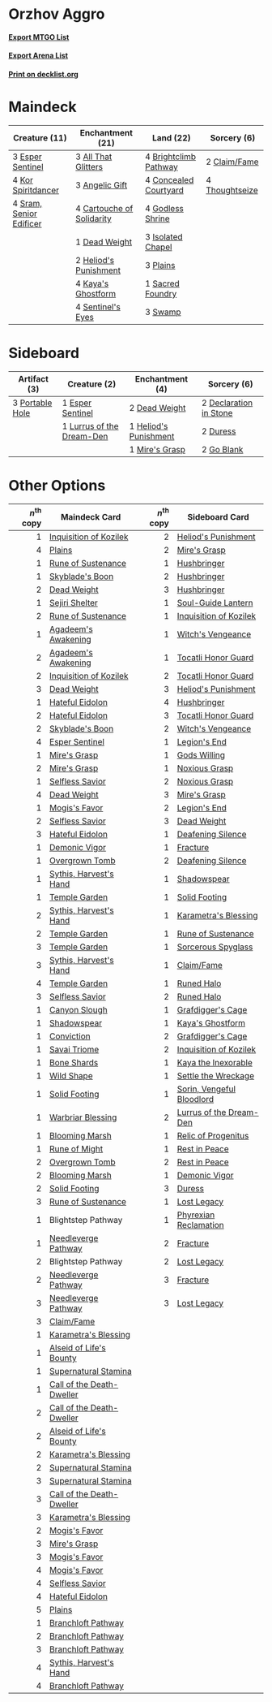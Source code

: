 # Orzhov Aggro

#### [Export MTGO List](../collection/Orzhov%20Aggro/Orzhov%20Aggro.txt)
#### [Export Arena List](../collection/Orzhov%20Aggro/Orzhov%20Aggro_arena.txt)
#### [Print on decklist.org](http://decklist.org/?deckmain=3%09All%20That%20Glitters%0A3%09Angelic%20Gift%0A4%09Brightclimb%20Pathway%0A4%09Cartouche%20of%20Solidarity%0A2%09Claim/Fame%0A4%09Concealed%20Courtyard%0A1%09Dead%20Weight%0A3%09Esper%20Sentinel%0A4%09Godless%20Shrine%0A2%09Heliod's%20Punishment%0A3%09Isolated%20Chapel%0A4%09Kaya's%20Ghostform%0A4%09Kor%20Spiritdancer%0A3%09Plains%0A1%09Sacred%20Foundry%0A4%09Sentinel's%20Eyes%0A4%09Sram,%20Senior%20Edificer%0A3%09Swamp%0A4%09Thoughtseize&deckside=2%09Dead%20Weight%0A2%09Declaration%20in%20Stone%0A2%09Duress%0A1%09Esper%20Sentinel%0A2%09Go%20Blank%0A1%09Heliod's%20Punishment%0A1%09Lurrus%20of%20the%20Dream-Den%0A1%09Mire's%20Grasp%0A3%09Portable%20Hole)
# Maindeck

|                                          Creature (11)                                           |                                          Enchantment (21)                                          |                                           Land (22)                                            |                                       Sorcery (6)                                       |
|--------------------------------------------------------------------------------------------------|----------------------------------------------------------------------------------------------------|------------------------------------------------------------------------------------------------|-----------------------------------------------------------------------------------------|
|3 [Esper Sentinel](http://gatherer.wizards.com/Pages/Card/Details.aspx?multiverseid=522088)       |3 [All That Glitters](http://gatherer.wizards.com/Pages/Card/Details.aspx?multiverseid=472964)      |4 [Brightclimb Pathway](http://gatherer.wizards.com/Pages/Card/Details.aspx?multiverseid=491911)|2 [Claim/Fame](http://gatherer.wizards.com/Pages/Card/Details.aspx?multiverseid=430839)  |
|4 [Kor Spiritdancer](http://gatherer.wizards.com/Pages/Card/Details.aspx?multiverseid=446061)     |3 [Angelic Gift](http://gatherer.wizards.com/Pages/Card/Details.aspx?multiverseid=446056)           |4 [Concealed Courtyard](http://gatherer.wizards.com/Pages/Card/Details.aspx?multiverseid=417818)|4 [Thoughtseize](http://gatherer.wizards.com/Pages/Card/Details.aspx?multiverseid=438676)|
|4 [Sram, Senior Edificer](http://gatherer.wizards.com/Pages/Card/Details.aspx?multiverseid=423690)|4 [Cartouche of Solidarity](http://gatherer.wizards.com/Pages/Card/Details.aspx?multiverseid=426709)|4 [Godless Shrine](http://gatherer.wizards.com/Pages/Card/Details.aspx?multiverseid=405099)     |                                                                                         |
|                                                                                                  |1 [Dead Weight](http://gatherer.wizards.com/Pages/Card/Details.aspx?multiverseid=452817)            |3 [Isolated Chapel](http://gatherer.wizards.com/Pages/Card/Details.aspx?multiverseid=443129)    |                                                                                         |
|                                                                                                  |2 [Heliod's Punishment](http://gatherer.wizards.com/Pages/Card/Details.aspx?multiverseid=476272)    |3 [Plains](http://gatherer.wizards.com/Pages/Card/Details.aspx?multiverseid=439856)             |                                                                                         |
|                                                                                                  |4 [Kaya's Ghostform](http://gatherer.wizards.com/Pages/Card/Details.aspx?multiverseid=461021)       |1 [Sacred Foundry](http://gatherer.wizards.com/Pages/Card/Details.aspx?multiverseid=405106)     |                                                                                         |
|                                                                                                  |4 [Sentinel's Eyes](http://gatherer.wizards.com/Pages/Card/Details.aspx?multiverseid=476287)        |3 [Swamp](http://gatherer.wizards.com/Pages/Card/Details.aspx?multiverseid=439858)              |                                                                                         |


# Sideboard

|                                       Artifact (3)                                       |                                            Creature (2)                                            |                                        Enchantment (4)                                         |                                           Sorcery (6)                                           |
|------------------------------------------------------------------------------------------|----------------------------------------------------------------------------------------------------|------------------------------------------------------------------------------------------------|-------------------------------------------------------------------------------------------------|
|3 [Portable Hole](http://gatherer.wizards.com/Pages/Card/Details.aspx?multiverseid=527320)|1 [Esper Sentinel](http://gatherer.wizards.com/Pages/Card/Details.aspx?multiverseid=522088)         |2 [Dead Weight](http://gatherer.wizards.com/Pages/Card/Details.aspx?multiverseid=452817)        |2 [Declaration in Stone](http://gatherer.wizards.com/Pages/Card/Details.aspx?multiverseid=409750)|
|                                                                                          |1 [Lurrus of the Dream-Den](http://gatherer.wizards.com/Pages/Card/Details.aspx?multiverseid=479746)|1 [Heliod's Punishment](http://gatherer.wizards.com/Pages/Card/Details.aspx?multiverseid=476272)|2 [Duress](http://gatherer.wizards.com/Pages/Card/Details.aspx?multiverseid=14557)               |
|                                                                                          |                                                                                                    |1 [Mire's Grasp](http://gatherer.wizards.com/Pages/Card/Details.aspx?multiverseid=476357)       |2 [Go Blank](http://gatherer.wizards.com/Pages/Card/Details.aspx?multiverseid=513549)            |


# Other Options

|*n*<sup>th</sup> copy|                                           Maindeck Card                                            |*n*<sup>th</sup> copy|                                           Sideboard Card                                           |
|--------------------:|----------------------------------------------------------------------------------------------------|--------------------:|----------------------------------------------------------------------------------------------------|
|                    1|[Inquisition of Kozilek](http://gatherer.wizards.com/Pages/Card/Details.aspx?multiverseid=416897)   |                    2|[Heliod's Punishment](http://gatherer.wizards.com/Pages/Card/Details.aspx?multiverseid=476272)      |
|                    4|[Plains](http://gatherer.wizards.com/Pages/Card/Details.aspx?multiverseid=439856)                   |                    2|[Mire's Grasp](http://gatherer.wizards.com/Pages/Card/Details.aspx?multiverseid=476357)             |
|                    1|[Rune of Sustenance](http://gatherer.wizards.com/Pages/Card/Details.aspx?multiverseid=503631)       |                    1|[Hushbringer](http://gatherer.wizards.com/Pages/Card/Details.aspx?multiverseid=472980)              |
|                    1|[Skyblade's Boon](http://gatherer.wizards.com/Pages/Card/Details.aspx?multiverseid=522107)          |                    2|[Hushbringer](http://gatherer.wizards.com/Pages/Card/Details.aspx?multiverseid=472980)              |
|                    2|[Dead Weight](http://gatherer.wizards.com/Pages/Card/Details.aspx?multiverseid=452817)              |                    3|[Hushbringer](http://gatherer.wizards.com/Pages/Card/Details.aspx?multiverseid=472980)              |
|                    1|[Sejiri Shelter](http://gatherer.wizards.com/Pages/Card/Details.aspx?multiverseid=491662)           |                    1|[Soul-Guide Lantern](http://gatherer.wizards.com/Pages/Card/Details.aspx?multiverseid=476488)       |
|                    2|[Rune of Sustenance](http://gatherer.wizards.com/Pages/Card/Details.aspx?multiverseid=503631)       |                    1|[Inquisition of Kozilek](http://gatherer.wizards.com/Pages/Card/Details.aspx?multiverseid=416897)   |
|                    1|[Agadeem's Awakening](http://gatherer.wizards.com/Pages/Card/Details.aspx?multiverseid=491723)      |                    1|[Witch's Vengeance](http://gatherer.wizards.com/Pages/Card/Details.aspx?multiverseid=473073)        |
|                    2|[Agadeem's Awakening](http://gatherer.wizards.com/Pages/Card/Details.aspx?multiverseid=491723)      |                    1|[Tocatli Honor Guard](http://gatherer.wizards.com/Pages/Card/Details.aspx?multiverseid=435194)      |
|                    2|[Inquisition of Kozilek](http://gatherer.wizards.com/Pages/Card/Details.aspx?multiverseid=416897)   |                    2|[Tocatli Honor Guard](http://gatherer.wizards.com/Pages/Card/Details.aspx?multiverseid=435194)      |
|                    3|[Dead Weight](http://gatherer.wizards.com/Pages/Card/Details.aspx?multiverseid=452817)              |                    3|[Heliod's Punishment](http://gatherer.wizards.com/Pages/Card/Details.aspx?multiverseid=476272)      |
|                    1|[Hateful Eidolon](http://gatherer.wizards.com/Pages/Card/Details.aspx?multiverseid=476352)          |                    4|[Hushbringer](http://gatherer.wizards.com/Pages/Card/Details.aspx?multiverseid=472980)              |
|                    2|[Hateful Eidolon](http://gatherer.wizards.com/Pages/Card/Details.aspx?multiverseid=476352)          |                    3|[Tocatli Honor Guard](http://gatherer.wizards.com/Pages/Card/Details.aspx?multiverseid=435194)      |
|                    2|[Skyblade's Boon](http://gatherer.wizards.com/Pages/Card/Details.aspx?multiverseid=522107)          |                    2|[Witch's Vengeance](http://gatherer.wizards.com/Pages/Card/Details.aspx?multiverseid=473073)        |
|                    4|[Esper Sentinel](http://gatherer.wizards.com/Pages/Card/Details.aspx?multiverseid=522088)           |                    1|[Legion's End](http://gatherer.wizards.com/Pages/Card/Details.aspx?multiverseid=466860)             |
|                    1|[Mire's Grasp](http://gatherer.wizards.com/Pages/Card/Details.aspx?multiverseid=476357)             |                    1|[Gods Willing](http://gatherer.wizards.com/Pages/Card/Details.aspx?multiverseid=442005)             |
|                    2|[Mire's Grasp](http://gatherer.wizards.com/Pages/Card/Details.aspx?multiverseid=476357)             |                    1|[Noxious Grasp](http://gatherer.wizards.com/Pages/Card/Details.aspx?multiverseid=466864)            |
|                    1|[Selfless Savior](http://gatherer.wizards.com/Pages/Card/Details.aspx?multiverseid=485359)          |                    2|[Noxious Grasp](http://gatherer.wizards.com/Pages/Card/Details.aspx?multiverseid=466864)            |
|                    4|[Dead Weight](http://gatherer.wizards.com/Pages/Card/Details.aspx?multiverseid=452817)              |                    3|[Mire's Grasp](http://gatherer.wizards.com/Pages/Card/Details.aspx?multiverseid=476357)             |
|                    1|[Mogis's Favor](http://gatherer.wizards.com/Pages/Card/Details.aspx?multiverseid=476358)            |                    2|[Legion's End](http://gatherer.wizards.com/Pages/Card/Details.aspx?multiverseid=466860)             |
|                    2|[Selfless Savior](http://gatherer.wizards.com/Pages/Card/Details.aspx?multiverseid=485359)          |                    3|[Dead Weight](http://gatherer.wizards.com/Pages/Card/Details.aspx?multiverseid=452817)              |
|                    3|[Hateful Eidolon](http://gatherer.wizards.com/Pages/Card/Details.aspx?multiverseid=476352)          |                    1|[Deafening Silence](http://gatherer.wizards.com/Pages/Card/Details.aspx?multiverseid=472972)        |
|                    1|[Demonic Vigor](http://gatherer.wizards.com/Pages/Card/Details.aspx?multiverseid=442973)            |                    1|[Fracture](http://gatherer.wizards.com/Pages/Card/Details.aspx?multiverseid=513680)                 |
|                    1|[Overgrown Tomb](http://gatherer.wizards.com/Pages/Card/Details.aspx?multiverseid=405103)           |                    2|[Deafening Silence](http://gatherer.wizards.com/Pages/Card/Details.aspx?multiverseid=472972)        |
|                    1|[Sythis, Harvest's Hand](http://gatherer.wizards.com/Pages/Card/Details.aspx?multiverseid=522290)   |                    1|[Shadowspear](http://gatherer.wizards.com/Pages/Card/Details.aspx?multiverseid=476487)              |
|                    1|[Temple Garden](http://gatherer.wizards.com/Pages/Card/Details.aspx?multiverseid=405112)            |                    1|[Solid Footing](http://gatherer.wizards.com/Pages/Card/Details.aspx?multiverseid=479551)            |
|                    2|[Sythis, Harvest's Hand](http://gatherer.wizards.com/Pages/Card/Details.aspx?multiverseid=522290)   |                    1|[Karametra's Blessing](http://gatherer.wizards.com/Pages/Card/Details.aspx?multiverseid=476277)     |
|                    2|[Temple Garden](http://gatherer.wizards.com/Pages/Card/Details.aspx?multiverseid=405112)            |                    1|[Rune of Sustenance](http://gatherer.wizards.com/Pages/Card/Details.aspx?multiverseid=503631)       |
|                    3|[Temple Garden](http://gatherer.wizards.com/Pages/Card/Details.aspx?multiverseid=405112)            |                    1|[Sorcerous Spyglass](http://gatherer.wizards.com/Pages/Card/Details.aspx?multiverseid=435407)       |
|                    3|[Sythis, Harvest's Hand](http://gatherer.wizards.com/Pages/Card/Details.aspx?multiverseid=522290)   |                    1|[Claim/Fame](http://gatherer.wizards.com/Pages/Card/Details.aspx?multiverseid=430839)               |
|                    4|[Temple Garden](http://gatherer.wizards.com/Pages/Card/Details.aspx?multiverseid=405112)            |                    1|[Runed Halo](http://gatherer.wizards.com/Pages/Card/Details.aspx?multiverseid=154005)               |
|                    3|[Selfless Savior](http://gatherer.wizards.com/Pages/Card/Details.aspx?multiverseid=485359)          |                    2|[Runed Halo](http://gatherer.wizards.com/Pages/Card/Details.aspx?multiverseid=154005)               |
|                    1|[Canyon Slough](http://gatherer.wizards.com/Pages/Card/Details.aspx?multiverseid=426941)            |                    1|[Grafdigger's Cage](http://gatherer.wizards.com/Pages/Card/Details.aspx?multiverseid=278452)        |
|                    1|[Shadowspear](http://gatherer.wizards.com/Pages/Card/Details.aspx?multiverseid=476487)              |                    1|[Kaya's Ghostform](http://gatherer.wizards.com/Pages/Card/Details.aspx?multiverseid=461021)         |
|                    1|[Conviction](http://gatherer.wizards.com/Pages/Card/Details.aspx?multiverseid=423679)               |                    2|[Grafdigger's Cage](http://gatherer.wizards.com/Pages/Card/Details.aspx?multiverseid=278452)        |
|                    1|[Savai Triome](http://gatherer.wizards.com/Pages/Card/Details.aspx?multiverseid=479773)             |                    2|[Inquisition of Kozilek](http://gatherer.wizards.com/Pages/Card/Details.aspx?multiverseid=416897)   |
|                    1|[Bone Shards](http://gatherer.wizards.com/Pages/Card/Details.aspx?multiverseid=522152)              |                    1|[Kaya the Inexorable](http://gatherer.wizards.com/Pages/Card/Details.aspx?multiverseid=503834)      |
|                    1|[Wild Shape](http://gatherer.wizards.com/Pages/Card/Details.aspx?multiverseid=527499)               |                    1|[Settle the Wreckage](http://gatherer.wizards.com/Pages/Card/Details.aspx?multiverseid=435186)      |
|                    1|[Solid Footing](http://gatherer.wizards.com/Pages/Card/Details.aspx?multiverseid=479551)            |                    1|[Sorin, Vengeful Bloodlord](http://gatherer.wizards.com/Pages/Card/Details.aspx?multiverseid=461144)|
|                    1|[Warbriar Blessing](http://gatherer.wizards.com/Pages/Card/Details.aspx?multiverseid=476455)        |                    2|[Lurrus of the Dream-Den](http://gatherer.wizards.com/Pages/Card/Details.aspx?multiverseid=479746)  |
|                    1|[Blooming Marsh](http://gatherer.wizards.com/Pages/Card/Details.aspx?multiverseid=417816)           |                    1|[Relic of Progenitus](http://gatherer.wizards.com/Pages/Card/Details.aspx?multiverseid=174824)      |
|                    1|[Rune of Might](http://gatherer.wizards.com/Pages/Card/Details.aspx?multiverseid=503807)            |                    1|[Rest in Peace](http://gatherer.wizards.com/Pages/Card/Details.aspx?multiverseid=442021)            |
|                    2|[Overgrown Tomb](http://gatherer.wizards.com/Pages/Card/Details.aspx?multiverseid=405103)           |                    2|[Rest in Peace](http://gatherer.wizards.com/Pages/Card/Details.aspx?multiverseid=442021)            |
|                    2|[Blooming Marsh](http://gatherer.wizards.com/Pages/Card/Details.aspx?multiverseid=417816)           |                    1|[Demonic Vigor](http://gatherer.wizards.com/Pages/Card/Details.aspx?multiverseid=442973)            |
|                    2|[Solid Footing](http://gatherer.wizards.com/Pages/Card/Details.aspx?multiverseid=479551)            |                    3|[Duress](http://gatherer.wizards.com/Pages/Card/Details.aspx?multiverseid=14557)                    |
|                    3|[Rune of Sustenance](http://gatherer.wizards.com/Pages/Card/Details.aspx?multiverseid=503631)       |                    1|[Lost Legacy](http://gatherer.wizards.com/Pages/Card/Details.aspx?multiverseid=417661)              |
|                    1|Blightstep Pathway                                                                                  |                    1|[Phyrexian Reclamation](http://gatherer.wizards.com/Pages/Card/Details.aspx?multiverseid=376448)    |
|                    1|[Needleverge Pathway](http://gatherer.wizards.com/Pages/Card/Details.aspx?multiverseid=491918)      |                    2|[Fracture](http://gatherer.wizards.com/Pages/Card/Details.aspx?multiverseid=513680)                 |
|                    2|Blightstep Pathway                                                                                  |                    2|[Lost Legacy](http://gatherer.wizards.com/Pages/Card/Details.aspx?multiverseid=417661)              |
|                    2|[Needleverge Pathway](http://gatherer.wizards.com/Pages/Card/Details.aspx?multiverseid=491918)      |                    3|[Fracture](http://gatherer.wizards.com/Pages/Card/Details.aspx?multiverseid=513680)                 |
|                    3|[Needleverge Pathway](http://gatherer.wizards.com/Pages/Card/Details.aspx?multiverseid=491918)      |                    3|[Lost Legacy](http://gatherer.wizards.com/Pages/Card/Details.aspx?multiverseid=417661)              |
|                    3|[Claim/Fame](http://gatherer.wizards.com/Pages/Card/Details.aspx?multiverseid=430839)               |                     |                                                                                                    |
|                    1|[Karametra's Blessing](http://gatherer.wizards.com/Pages/Card/Details.aspx?multiverseid=476277)     |                     |                                                                                                    |
|                    1|[Alseid of Life's Bounty](http://gatherer.wizards.com/Pages/Card/Details.aspx?multiverseid=476252)  |                     |                                                                                                    |
|                    1|[Supernatural Stamina](http://gatherer.wizards.com/Pages/Card/Details.aspx?multiverseid=442098)     |                     |                                                                                                    |
|                    1|[Call of the Death-Dweller](http://gatherer.wizards.com/Pages/Card/Details.aspx?multiverseid=479598)|                     |                                                                                                    |
|                    2|[Call of the Death-Dweller](http://gatherer.wizards.com/Pages/Card/Details.aspx?multiverseid=479598)|                     |                                                                                                    |
|                    2|[Alseid of Life's Bounty](http://gatherer.wizards.com/Pages/Card/Details.aspx?multiverseid=476252)  |                     |                                                                                                    |
|                    2|[Karametra's Blessing](http://gatherer.wizards.com/Pages/Card/Details.aspx?multiverseid=476277)     |                     |                                                                                                    |
|                    2|[Supernatural Stamina](http://gatherer.wizards.com/Pages/Card/Details.aspx?multiverseid=442098)     |                     |                                                                                                    |
|                    3|[Supernatural Stamina](http://gatherer.wizards.com/Pages/Card/Details.aspx?multiverseid=442098)     |                     |                                                                                                    |
|                    3|[Call of the Death-Dweller](http://gatherer.wizards.com/Pages/Card/Details.aspx?multiverseid=479598)|                     |                                                                                                    |
|                    3|[Karametra's Blessing](http://gatherer.wizards.com/Pages/Card/Details.aspx?multiverseid=476277)     |                     |                                                                                                    |
|                    2|[Mogis's Favor](http://gatherer.wizards.com/Pages/Card/Details.aspx?multiverseid=476358)            |                     |                                                                                                    |
|                    3|[Mire's Grasp](http://gatherer.wizards.com/Pages/Card/Details.aspx?multiverseid=476357)             |                     |                                                                                                    |
|                    3|[Mogis's Favor](http://gatherer.wizards.com/Pages/Card/Details.aspx?multiverseid=476358)            |                     |                                                                                                    |
|                    4|[Mogis's Favor](http://gatherer.wizards.com/Pages/Card/Details.aspx?multiverseid=476358)            |                     |                                                                                                    |
|                    4|[Selfless Savior](http://gatherer.wizards.com/Pages/Card/Details.aspx?multiverseid=485359)          |                     |                                                                                                    |
|                    4|[Hateful Eidolon](http://gatherer.wizards.com/Pages/Card/Details.aspx?multiverseid=476352)          |                     |                                                                                                    |
|                    5|[Plains](http://gatherer.wizards.com/Pages/Card/Details.aspx?multiverseid=439856)                   |                     |                                                                                                    |
|                    1|[Branchloft Pathway](http://gatherer.wizards.com/Pages/Card/Details.aspx?multiverseid=491909)       |                     |                                                                                                    |
|                    2|[Branchloft Pathway](http://gatherer.wizards.com/Pages/Card/Details.aspx?multiverseid=491909)       |                     |                                                                                                    |
|                    3|[Branchloft Pathway](http://gatherer.wizards.com/Pages/Card/Details.aspx?multiverseid=491909)       |                     |                                                                                                    |
|                    4|[Sythis, Harvest's Hand](http://gatherer.wizards.com/Pages/Card/Details.aspx?multiverseid=522290)   |                     |                                                                                                    |
|                    4|[Branchloft Pathway](http://gatherer.wizards.com/Pages/Card/Details.aspx?multiverseid=491909)       |                     |                                                                                                    |

